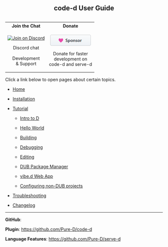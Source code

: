 <!-- Documentation generated from docs-src/index.md -->

<h2 align="center">code-d User Guide</h2>

<!-- #include sponsor.md -->

<table align="right" style="position: relative; z-index: 10;">
<tr>
<th>Join the Chat</th>
<th>Donate</th>
</tr>
<tr>
<td align="center">

[![Join on Discord](https://discordapp.com/api/guilds/242094594181955585/widget.png?style=shield)](https://discord.gg/Bstj9bx)

Discord chat
<br>
<br>
Development
<br>
& Support

</td>
<td align="center">

[![Sponsor me on GitHub Sponsors](../images/sponsor.png)](https://github.com/sponsors/WebFreak001)

Donate for faster
<br>
development on
<br>
code-d and serve-d

</td>
</tr>
</table>
Click a link below to open pages about certain topics.

<!-- #include menu.md -->

* [Home](index.md)

* [Installation](install.md)

* [Tutorial](intro-to-d.md)

	* [Intro to D](intro-to-d.md)

	* [Hello World](hello-world.md)

	* [Building](building.md)

	* [Debugging](debugging.md)

	* [Editing](editing.md)

	* [DUB Package Manager](dub.md)

	* [vibe.d Web App](vibe-d.md)

	* [Configuring non-DUB projects](non-dub.md)

* [Troubleshooting](troubleshooting.md)

* [Changelog](../CHANGELOG.md)

---

**GitHub**:

**Plugin**: https://github.com/Pure-D/code-d

**Language Features**: https://github.com/Pure-D/serve-d
